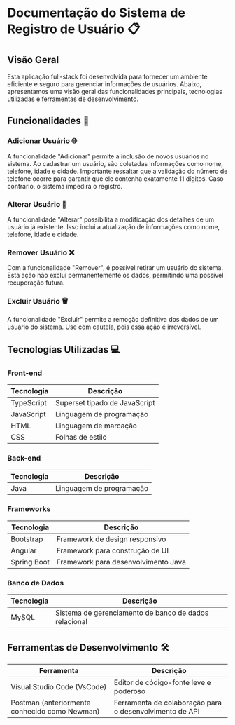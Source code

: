# Documentação do Sistema de Registro de Usuário 📋

## Visão Geral

Esta aplicação full-stack foi desenvolvida para fornecer um ambiente eficiente e seguro para gerenciar informações de usuários. Abaixo, apresentamos uma visão geral das funcionalidades principais, tecnologias utilizadas e ferramentas de desenvolvimento.

## Funcionalidades 🚀

### Adicionar Usuário 🌐

A funcionalidade "Adicionar" permite a inclusão de novos usuários no sistema. Ao cadastrar um usuário, são coletadas informações como nome, telefone, idade e cidade. Importante ressaltar que a validação do número de telefone ocorre para garantir que ele contenha exatamente 11 dígitos. Caso contrário, o sistema impedirá o registro.

### Alterar Usuário 🔄

A funcionalidade "Alterar" possibilita a modificação dos detalhes de um usuário já existente. Isso inclui a atualização de informações como nome, telefone, idade e cidade.

### Remover Usuário ❌

Com a funcionalidade "Remover", é possível retirar um usuário do sistema. Esta ação não exclui permanentemente os dados, permitindo uma possível recuperação futura.

### Excluir Usuário 🗑️

A funcionalidade "Excluir" permite a remoção definitiva dos dados de um usuário do sistema. Use com cautela, pois essa ação é irreversível.

## Tecnologias Utilizadas 💻

### Front-end

| Tecnologia | Descrição                 |
|------------|---------------------------|
| TypeScript | Superset tipado de JavaScript |
| JavaScript | Linguagem de programação  |
| HTML       | Linguagem de marcação     |
| CSS        | Folhas de estilo          |

### Back-end

| Tecnologia | Descrição                 |
|------------|---------------------------|
| Java       | Linguagem de programação  |

### Frameworks

| Tecnologia    | Descrição                           |
|---------------|-------------------------------------|
| Bootstrap     | Framework de design responsivo      |
| Angular       | Framework para construção de UI     |
| Spring Boot   | Framework para desenvolvimento Java |

### Banco de Dados

| Tecnologia | Descrição    |
|------------|--------------|
| MySQL      | Sistema de gerenciamento de banco de dados relacional |

## Ferramentas de Desenvolvimento 🛠️

| Ferramenta                   | Descrição                                      |
|------------------------------|------------------------------------------------|
| Visual Studio Code (VsCode)  | Editor de código-fonte leve e poderoso        |
| Postman (anteriormente conhecido como Newman) | Ferramenta de colaboração para o desenvolvimento de API |
